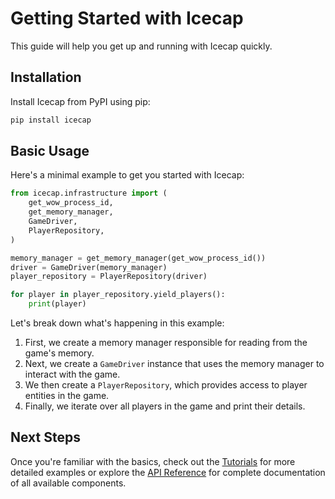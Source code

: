# Getting Started with Icecap

This guide will help you get up and running with Icecap quickly.

## Installation

Install Icecap from PyPI using pip:

```bash
pip install icecap
```


## Basic Usage

Here's a minimal example to get you started with Icecap:

```python title="Finding players around you"
from icecap.infrastructure import (
    get_wow_process_id,
    get_memory_manager,
    GameDriver,
    PlayerRepository,
)

memory_manager = get_memory_manager(get_wow_process_id())
driver = GameDriver(memory_manager)
player_repository = PlayerRepository(driver)

for player in player_repository.yield_players():
    print(player)
```

Let's break down what's happening in this example:

1. First, we create a memory manager responsible for reading from the game's memory.
2. Next, we create a `GameDriver` instance that uses the memory manager to interact with the game.
3. We then create a `PlayerRepository`, which provides access to player entities in the game.
4. Finally, we iterate over all players in the game and print their details.

## Next Steps

Once you're familiar with the basics, check out the [Tutorials](tutorials.md) for more detailed examples or explore the [API Reference](api/index.md) for complete documentation of all available components.
